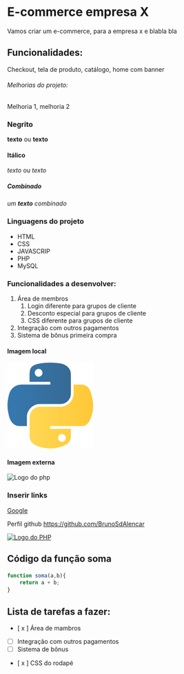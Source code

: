# E-commerce empresa X

Vamos criar um e-commerce, para a empresa x e blabla bla

## Funcionalidades:

Checkout, tela de produto, catálogo, home com banner

###### Melhorias do projeto:

Melhoria 1, melhoria 2

### Negrito

**texto** ou __texto__

#### Itálico

*texto* ou _texto_

##### Combinado

_um **texto** combinado_

### Linguagens do projeto

* HTML
* CSS
* JAVASCRIP
* PHP
* MySQL

### Funcionalidades a desenvolver:

1. Área de membros
    1. Login diferente para grupos de cliente
    2. Desconto especial para grupos de cliente
    3. CSS diferente para grupos de cliente
2. Integração com outros pagamentos
3. Sistema de bônus primeira compra

#### Imagem local

![Logo do Python](img/logo.png)

#### Imagem externa

![Logo do php](https://img2.gratispng.com/20180624/ygl/kisspng-php-computer-icons-logo-filename-extension-php-logo-5b3022cdbb7a50.1988404515298812937679.jpg)

### Inserir links

[Google](https://www.google.com)

Perfil github https://github.com/BrunoSdAlencar

[![Logo do PHP](https://img2.gratispng.com/20180624/ygl/kisspng-php-computer-icons-logo-filename-extension-php-logo-5b3022cdbb7a50.1988404515298812937679.jpg)](https://github.com/BrunoSdAlencar)

## Código da função soma

```javascript
function soma(a,b){
    return a + b;
}
```

## Lista de tarefas a fazer:

- [ x ] Área de mambros
- [  ] Integração com outros pagamentos
- [  ] Sistema de bônus
- [ x ] CSS do rodapé
